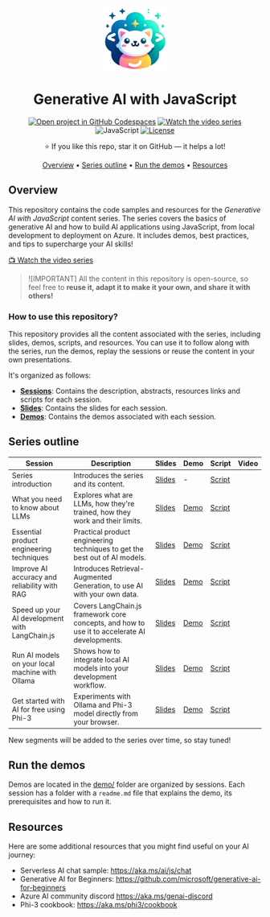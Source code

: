 <div align="center">

<img src="./logo.png" alt="" align="center" height="128" />

# Generative AI with JavaScript

[![Open project in GitHub Codespaces](https://img.shields.io/badge/Codespaces-Open-blue?style=flat-square&logo=github)](https://codespaces.new/microsoft/generative-ai-with-javascript?hide_repo_select=true&ref=main&quickstart=true)
[![Watch the video series](https://img.shields.io/badge/YouTube-d95652.svg?style=flat-square&logo=youtube)](https://www.youtube.com/watch?v=nYXSKs8qMY8&list=PLI7iePan8aH7FRDmefj-NAnoxM9V0USZm&index=3)
![JavaScript](https://img.shields.io/badge/JavaScript-yellow?style=flat-square&logo=javascript&logoColor=white)
[![License](https://img.shields.io/badge/License-MIT-orange?style=flat-square)](LICENSE)

⭐ If you like this repo, star it on GitHub — it helps a lot!

[Overview](#overview) • [Series outline](#series-outline) • [Run the demos](#run-the-demos) • [Resources](#resources)

</div>

## Overview

This repository contains the code samples and resources for the *Generative AI with JavaScript* content series. The series covers the basics of generative AI and how to build AI applications using JavaScript, from local development to deployment on Azure. It includes demos, best practices, and tips to supercharge your AI skills!

[📺 Watch the video series](https://aka.ms/genai-js)

> ![IMPORTANT]
> All the content in this repository is open-source, so feel free to **reuse it, adapt it to make it your own, and share it with others!**

### How to use this repository?

This repository provides all the content associated with the series, including slides, demos, scripts, and resources.
You can use it to follow along with the series, run the demos, replay the sessions or reuse the content in your own presentations.

It's organized as follows:
- [**Sessions**](sessions/): Contains the description, abstracts, resources links and scripts for each session.
- [**Slides**](slides/): Contains the slides for each session.
- [**Demos**](demos/): Contains the demos associated with each session.

## Series outline

| Session | Description | Slides | Demo | Script | Video |
|---------|-------------|--------|------|--------|-------|
| Series introduction | Introduces the series and its content. | [Slides](slides/00-intro.pptx) | - | [Script](sessions/00-intro.md) |  |
| What you need to know about LLMs | Explores what are LLMs, how they're trained, how they work and their limits. | [Slides](slides/01-llms.pptx) | [Demo](demos/01-llms/) | [Script](sessions/01-llms.md) |  |
| Essential product engineering techniques | Practical product engineering techniques to get the best out of AI models. | [Slides](slides/02-prompt-engineering.pptx) | [Demo](demos/02-prompt-engineering/) | [Script](sessions/02-prompt-engineering.md) |  |
| Improve AI accuracy and reliability with RAG | Introduces Retrieval-Augmented Generation, to use AI with your own data. | [Slides](slides/03-rag.pptx) | [Demo](demos/03-rag/) | [Script](sessions/03-rag.md) |  |
| Speed up your AI development with LangChain.js | Covers LangChain.js framework core concepts, and how to use it to accelerate AI developments. | [Slides](slides/04-langchainjs.pptx) | [Demo](demos/04-langchainjs/) | [Script](sessions/04-langchainjs.md) |  |
| Run AI models on your local machine with Ollama | Shows how to integrate local AI models into your development workflow. | [Slides](slides/05-local-models.pptx) | [Demo](demos/05-local-models/) | [Script](sessions/05-local-models.md) |  |
| Get started with AI for free using Phi-3 | Experiments with Ollama and Phi-3 model directly from your browser. | [Slides](slides/06-playground.pptx) | [Demo](demos/06-playground/) | [Script](sessions/06-playground.md) |  |

New segments will be added to the series over time, so stay tuned!

## Run the demos

Demos are located in the [demo/](demos/) folder are organized by sessions. Each session has a folder with a `readme.md` file that explains the demo, its prerequisites and how to run it.

## Resources

Here are some additional resources that you might find useful on your AI journey:
- Serverless AI chat sample: https://aka.ms/ai/js/chat
- Generative AI for Beginners: https://github.com/microsoft/generative-ai-for-beginners
- Azure AI community discord https://aka.ms/genai-discord
- Phi-3 cookbook: https://aka.ms/phi3/cookbook
